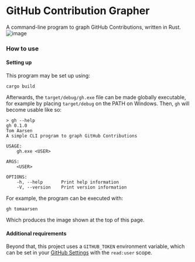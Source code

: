 
# GitHub Contribution Grapher
A command-line program to graph GitHub Contributions, written in Rust.
![image](https://user-images.githubusercontent.com/37621491/176433722-4d1b54d8-dbd0-4ed4-9ba9-fb846bc99dc3.png)

### How to use
#### Setting up
This program may be set up using:
```
cargo build
```
Afterwards, the `target/debug/gh.exe` file can be made globally executable, for example by placing `target/debug` on the PATH on Windows. Then, `gh` will become usable like so:
```
> gh --help
gh 0.1.0
Tom Aarsen
A simple CLI program to graph GitHub Contributions

USAGE:
    gh.exe <USER>

ARGS:
    <USER>    

OPTIONS:
    -h, --help       Print help information
    -V, --version    Print version information
```
For example, the program can be executed with:
```
gh tomaarsen
```
Which produces the image shown at the top of this page.

#### Additional requirements
Beyond that, this project uses a `GITHUB_TOKEN` environment variable, which can be set in your [GitHub Settings](https://github.com/settings/tokens) with the `read:user` scope.

